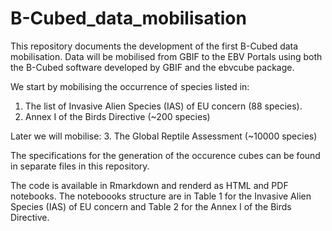 # B-Cubed_data_mobilisation
This repository documents the development of the first B-Cubed data mobilisation. Data will be mobilised from GBIF to the EBV Portals using both the B-Cubed software developed by GBIF and the ebvcube package.

We start by mobilising the occurrence of species listed in:
1. The list of Invasive Alien Species (IAS) of EU concern (88 species).
2. Annex I of the Birds Directive (~200 species)

Later we will mobilise:
3. The Global Reptile Assessment (~10000 species) 

The specifications for the generation of the occurence cubes can be found in separate files in this repository. 

The code is available in Rmarkdown and renderd as HTML and PDF notebooks. The noteboooks structure are in Table 1 for the Invasive Alien Species (IAS) of EU concern and Table 2 for the Annex I of the Birds Directive.
